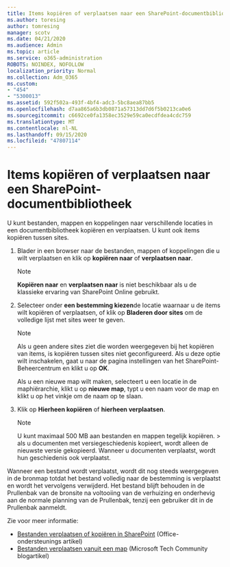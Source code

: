 ```yaml
---
title: Items kopiëren of verplaatsen naar een SharePoint-documentbibliotheek
ms.author: toresing
author: tomresing
manager: scotv
ms.date: 04/21/2020
ms.audience: Admin
ms.topic: article
ms.service: o365-administration
ROBOTS: NOINDEX, NOFOLLOW
localization_priority: Normal
ms.collection: Adm_O365
ms.custom:
- "454"
- "5300013"
ms.assetid: 592f502a-493f-4bf4-adc3-5bc8aea87bb5
ms.openlocfilehash: d7aa865a6b3db0871a57313dd7d6f5b0213ca0e6
ms.sourcegitcommit: c6692ce0fa1358ec3529e59ca0ecdfdea4cdc759
ms.translationtype: MT
ms.contentlocale: nl-NL
ms.lasthandoff: 09/15/2020
ms.locfileid: "47807114"
---
```

# <a name="copy-or-move-items-in-a-sharepoint-document-library"></a>Items kopiëren of verplaatsen naar een SharePoint-documentbibliotheek

U kunt bestanden, mappen en koppelingen naar verschillende locaties in een documentbibliotheek kopiëren en verplaatsen. U kunt ook items kopiëren tussen sites. 
  
1. Blader in een browser naar de bestanden, mappen of koppelingen die u wilt verplaatsen en klik op **kopiëren naar** of **verplaatsen naar**.

    > [!NOTE]
    > **Kopiëren naar** en **verplaatsen naar** is niet beschikbaar als u de klassieke ervaring van SharePoint Online gebruikt.
  
2. Selecteer onder **een bestemming kiezen**de locatie waarnaar u de items wilt kopiëren of verplaatsen, of klik op **Bladeren door sites** om de volledige lijst met sites weer te geven.

    > [!NOTE]
    > Als u geen andere sites ziet die worden weergegeven bij het kopiëren van items, is kopiëren tussen sites niet geconfigureerd. Als u deze optie wilt inschakelen, gaat u naar de pagina instellingen van het SharePoint-Beheercentrum en klikt u op **OK**.
  
    Als u een nieuwe map wilt maken, selecteert u een locatie in de maphiërarchie, klikt u op **nieuwe map**, typt u een naam voor de map en klikt u op het vinkje om de naam op te slaan.

3. Klik op **Hierheen kopiëren** of **hierheen verplaatsen**.

    > [!NOTE]
    > U kunt maximaal 500 MB aan bestanden en mappen tegelijk kopiëren. > als u documenten met versiegeschiedenis kopieert, wordt alleen de nieuwste versie gekopieerd. Wanneer u documenten verplaatst, wordt hun geschiedenis ook verplaatst.
  
 Wanneer een bestand wordt verplaatst, wordt dit nog steeds weergegeven in de bronmap totdat het bestand volledig naar de bestemming is verplaatst en wordt het vervolgens verwijderd. Het bestand blijft behouden in de Prullenbak van de bronsite na voltooiing van de verhuizing en onderhevig aan de normale planning van de Prullenbak, tenzij een gebruiker dit in de Prullenbak aanmeldt.

Zie voor meer informatie:

 - [Bestanden verplaatsen of kopiëren in SharePoint](https://support.office.com/article/move-or-copy-files-in-sharepoint-00e2f483-4df3-46be-a861-1f5f0c1a87bc) (Office-ondersteunings artikel)
 - [Bestanden verplaatsen vanuit een map](https://techcommunity.microsoft.com/t5/Microsoft-SharePoint-Blog/Now-move-files-anywhere-in-Office-365-SharePoint-and-OneDrive/ba-p/146973) (Microsoft Tech Community blogartikel)  